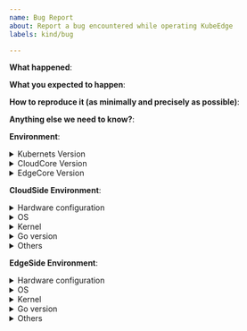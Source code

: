 ```yaml
---
name: Bug Report
about: Report a bug encountered while operating KubeEdge
labels: kind/bug

---
```


<!-- Please use this template while reporting a bug and provide as much info as possible. Thanks!-->
**What happened**:

**What you expected to happen**:

**How to reproduce it (as minimally and precisely as possible)**:

**Anything else we need to know?**:

**Environment**:
<details><summary>Kubernets Version</summary>

```console
$ kubelet --version
# paste output here
$ kubectl --version
# paste output here
```

</details>

<details><summary>CloudCore Version</summary>

```console
$ cloudcore --version
# paste output here
```

</details>

<details><summary>EdgeCore Version</summary>

```console
$ cloudcore --version
# paste output here
```

</details>

**CloudSide Environment**:
<details><summary>Hardware configuration</summary>

```console
$ lscpu
# paste output here
```

</details>

<details><summary>OS</summary>

```console
$ cat /etc/os-release
# paste output here
```

</details>

<details><summary>Kernel</summary>

```console
$ uname -a
# paste output here
```

</details>

<details><summary>Go version</summary>

```console
$ go version
# paste output here
```

</details>

<details><summary>Others</summary>
</details>

**EdgeSide Environment**:
<details><summary>Hardware configuration</summary>

```console
$ lscpu
# paste output here
```

</details>

<details><summary>OS</summary>

```console
$ cat /etc/os-release
# paste output here
```

</details>

<details><summary>Kernel</summary>

```console
$ uname -a
# paste output here
```

</details>

<details><summary>Go version</summary>

```console
$ go version
# paste output here
```

</details>

<details><summary>Others</summary>
</details>
